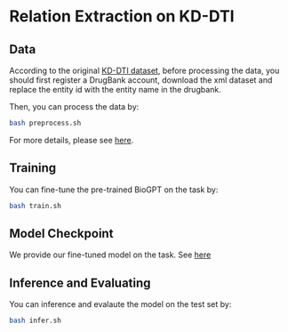 # Relation Extraction on KD-DTI

## Data
According to the original [KD-DTI dataset](https://github.com/bert-nmt/BERT-DTI), before processing the data, you should first register a DrugBank account, download the xml dataset and replace the entity id with the entity name in the drugbank.

Then, you can process the data by:
``` bash
bash preprocess.sh
```

For more details, please see [here](https://github.com/bert-nmt/BERT-DTI).

## Training
You can fine-tune the pre-trained BioGPT on the task by:
``` bash
bash train.sh
```

## Model Checkpoint
We provide our fine-tuned model on the task. See [here](../../README.md#pre-trained-models)

## Inference and Evaluating
You can inference and evalaute the model on the test set by:
``` bash
bash infer.sh
```